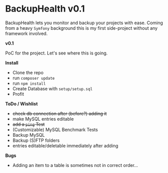 BackupHealth v0.1
=================

BackupHealth lets you monitor and backup your projects with ease.
Coming from a heavy `Symfony` background this is my first side-project without any framework involved.

**v0.1**

PoC for the project. Let's see where this is going.

**Install**

- Clone the repo
- run `composer update`
- run `npm install`
- Create Database with `setup/setup.sql`
- Profit

**ToDo / Wishlist**

- ~~check db connection after (before?) adding it~~
- make MySQL entries editable
- ~~add a `ping` Test~~
- (Customizable) MySQL Benchmark Tests
- Backup MySQL
- Backup (S)FTP folders
- entries editable/deletable immediately after adding

**Bugs**

- Adding an item to a table is sometimes not in correct order...
